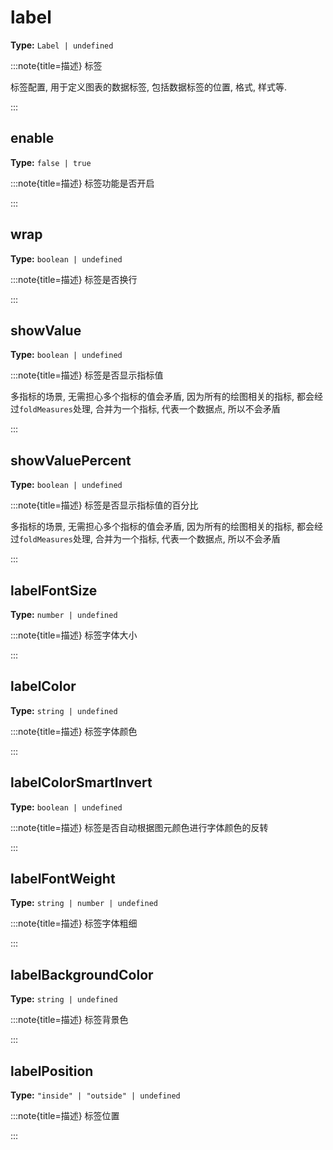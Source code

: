 # label

**Type:** `Label | undefined`

:::note{title=描述}
标签



标签配置, 用于定义图表的数据标签, 包括数据标签的位置, 格式, 样式等.

:::


## enable

**Type:** `false | true`

:::note{title=描述}
标签功能是否开启

:::

## wrap

**Type:** `boolean | undefined`

:::note{title=描述}
标签是否换行

:::

## showValue

**Type:** `boolean | undefined`

:::note{title=描述}
标签是否显示指标值

多指标的场景, 无需担心多个指标的值会矛盾, 因为所有的绘图相关的指标, 都会经过`foldMeasures`处理, 合并为一个指标, 代表一个数据点, 所以不会矛盾

:::

## showValuePercent

**Type:** `boolean | undefined`

:::note{title=描述}
标签是否显示指标值的百分比

多指标的场景, 无需担心多个指标的值会矛盾, 因为所有的绘图相关的指标, 都会经过`foldMeasures`处理, 合并为一个指标, 代表一个数据点, 所以不会矛盾

:::

## labelFontSize

**Type:** `number | undefined`

:::note{title=描述}
标签字体大小

:::

## labelColor

**Type:** `string | undefined`

:::note{title=描述}
标签字体颜色

:::

## labelColorSmartInvert

**Type:** `boolean | undefined`

:::note{title=描述}
标签是否自动根据图元颜色进行字体颜色的反转

:::

## labelFontWeight

**Type:** `string | number | undefined`

:::note{title=描述}
标签字体粗细

:::

## labelBackgroundColor

**Type:** `string | undefined`

:::note{title=描述}
标签背景色

:::

## labelPosition

**Type:** `"inside" | "outside" | undefined`

:::note{title=描述}
标签位置

:::

